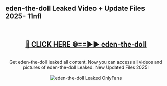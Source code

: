 <h2>eden-the-doll Leaked Video + Update Files 2025- 11nfl</h2>
<br>
<div align="center">
<h2><a href="https://libra.edu.pl?eden-the-doll" rel="nofollow">🔴 CLICK HERE 🌐==►► eden-the-doll</a></h2>
<br>
Get eden-the-doll leaked all content. Now you can access all videos and pictures of eden-the-doll Leaked. New Updated Files 2025!
<br>
<br>
<a href="https://libra.edu.pl?eden-the-doll" rel="nofollow" data-target="animated-image.originalLink"><img src="https://i.ibb.co.com/WyWwxjT/player-gif2.gif" alt="eden-the-doll Leaked OnlyFans" style="max-width: 100%; display: inline-block;" data-target="animated-image.originalImage"></a>
</div>
<br>